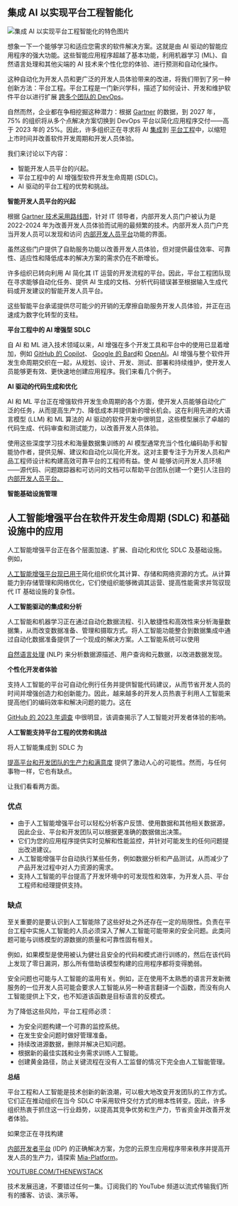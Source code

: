 ## 集成 AI 以实现平台工程智能化

![集成 AI 以实现平台工程智能化的特色图片](https://cdn.thenewstack.io/media/2024/04/22801878-shutterstock_2362078849-1024x576.jpeg)

想象一下一个能够学习和适应您需求的软件解决方案。这就是由 AI 驱动的智能应用程序的强大功能。这些智能应用程序超越了基本功能，利用机器学习 (ML)、自然语言处理和其他尖端的 AI 技术来个性化您的体验、进行预测和自动化操作。

这种自动化为开发人员和更广泛的开发人员体验带来的改进，将我们带到了另一种创新方法：平台工程。平台工程是一门新兴学科，描述了如何设计、开发和维护软件平台以进行扩展
[跨多个团队的 DevOps](https://thenewstack.io/high-performing-devops-teams-build-self-service-platforms/)。

自然而然，企业都在争相挖掘这种潜力：根据
[Gartner](https://www.puppet.com/resources/state-of-platform-engineering#top) 的数据，到 2027 年，75% 的组织将从多个点解决方案切换到 DevOps 平台以简化应用程序交付——高于 2023 年的 25%。因此，许多组织正在寻求将 AI
[集成](https://thenewstack.io/ai/)到
[平台工程](https://thenewstack.io/platform-engineering/)中，以缩短上市时间并改善软件开发周期和开发人员体验。

我们来讨论以下内容：

- 智能开发人员平台的兴起。
- 平台工程中的 AI 增强型软件开发生命周期 (SDLC)。
- AI 驱动的平台工程的优势和挑战。

**智能开发人员平台的兴起**

根据
[Gartner 技术采用路线图](https://www.gartner.com/en/information-technology/technology-adoption-roadmap#:~:text=A%20technology%20adoption%20roadmap%20is,state%20to%20the%20desired%20outcome.)，针对 IT 领导者，内部开发人员门户被认为是 2022-2024 年为改善开发人员体验而试用的最频繁的技术。内部开发人员门户充当开发人员可以发现和访问
[内部开发人员平台](https://thenewstack.io/7-core-elements-of-an-internal-developer-platform/)功能的界面。

虽然这些门户提供了自助服务功能以改善开发人员体验，但对提供最佳效率、可靠性、适应性和降低成本的解决方案的需求仍在不断增长。

许多组织已转向利用 AI 简化其 IT 运营的开发流程的平台。因此，平台工程团队现在寻求能够自动化任务、提供 AI 生成的文档、分析代码错误甚至根据输入生成代码或开发建议的智能开发人员平台。

这些智能平台承诺提供尽可能少的开销的无摩擦自助服务开发人员体验，并正在迅速成为数字化转型的支柱。

**平台工程中的 AI 增强型 SDLC**

自 AI 和 ML 进入技术领域以来，AI 增强在多个开发工具和平台中的使用已显着增加，例如
[GitHub 的 Copilot](https://github.com/features/copilot)、
[Google 的 Bard](https://gemini.google.com/)和
[OpenAI](https://chat.openai.com/)。AI 增强与整个软件开发生命周期交织在一起，从规划、设计、开发、测试、部署和持续维护，使开发人员能够更有效、更快速地创建应用程序。我们来看几个例子。

**AI 驱动的代码生成和优化**

AI 和 ML 平台正在增强软件开发生命周期的各个方面，使开发人员能够自动化广泛的任务，从而提高生产力、降低成本并提供新的增长机会。这在利用先进的大语言模型 (LLM) 和 ML 算法的 AI 驱动的软件开发中很明显，这些模型展示了卓越的代码生成、代码审查和测试能力，以改善开发人员体验。

使用这些深度学习技术和海量数据集训练的 AI 模型通常充当个性化编码助手和智能协作者，提供见解、建议和自动化以简化开发。这对主要专注于为开发人员和产品工程师设计和构建高效可靠平台的工程师有益。使 AI 能够访问开发人员环境——源代码、问题跟踪器和可访问的文档可以帮助平台团队创建一个更引人注目的
[内部开发人员平台。](https://mia-platform.eu/blog/internal-developer-platform-revolution/)

**智能基础设施管理**
## 人工智能增强平台在软件开发生命周期 (SDLC) 和基础设施中的应用

人工智能增强平台正在各个层面加速、扩展、自动化和优化 SDLC 及基础设施。例如，

[人工智能增强平台现已用于](https://symphony-solutions.com/insights/ai-in-software-develompent)简化组织优化其计算、存储和网络资源的方式。从计算能力到存储管理和网络优化，它们使组织能够微调其运营、提高性能需求并驾驭现代 IT 基础设施的复杂性。

**人工智能驱动的集成和分析**

人工智能和机器学习正在通过自动化数据流程、引入敏捷性和高效性来分析海量数据集，从而改变数据准备、管理和摄取方式。将人工智能功能整合到数据集成中通过自动化数据准备提供了一个现成的解决方案。人工智能系统可以使用

[自然语言处理](https://www.leewayhertz.com/natural-language-processing/) (NLP) 来分析数据源描述、用户查询和元数据，以改进数据发现。

**个性化开发者体验**

支持人工智能的平台可自动化例行任务并提供智能代码建议，从而节省开发人员的时间并增强创造力和创新能力。因此，越来越多的开发人员热衷于利用人工智能来提高他们的编码效率和解决问题的能力。这在

[GitHub 的 2023 年调查](https://github.blog/2023-11-08-the-state-of-open-source-and-ai/) 中很明显，该调查揭示了人工智能对开发者体验的影响。

**人工智能支持平台工程的优势和挑战**

将人工智能集成到 SDLC 为

[提高平台和开发团队的生产力和满意度](https://mia-platform.eu/blog/golden-paths-platform-engineering/) 提供了激动人心的可能性。然而，与任何事物一样，它也有缺点。

让我们看看两方面。

### 优点

- 由于人工智能增强平台可以轻松分析客户反馈、使用数据和其他相关数据源，因此企业、平台和开发团队可以根据更准确的数据做出决策。
- 它们为您的应用程序提供实时见解和性能监控，并针对可能发生的任何问题提出改进建议。
- 人工智能增强平台自动执行某些任务，例如数据分析和产品测试，从而减少了产品开发过程中对人力资源的需求。
- 支持人工智能的平台提高了开发环境中的可发现性和效率，为开发人员、平台工程师和经理提供支持。

### 缺点

至关重要的是要认识到人工智能除了这些好处之外还存在一定的局限性。负责在平台工程中实施人工智能的人员必须深入了解人工智能可能带来的安全问题。此类问题可能与训练模型的源数据的质量和可靠性固有相关。

例如，如果模型是使用被认为健壮且安全的代码和模式进行训练的，然后在该代码上发现了零日漏洞，那么所有借助该模型构建的应用程序都将变得脆弱。

安全问题也可能与人工智能的滥用有关。例如，正在使用不太熟悉的语言开发新微服务的一位开发人员可能会要求人工智能从另一种语言翻译一个函数，而没有向人工智能提供上下文，也不知道该函数是目标语言的反模式。

为了降低这些风险，平台工程师必须：

- 为安全问题构建一个可靠的监控系统。
- 在发生安全问题时做好管理准备。
- 持续改进源数据，删除并解决已知问题。
- 根据新的最佳实践和业务需求训练人工智能。
- 创建黄金路径，防止关键流程在没有人工监督的情况下完全由人工智能管理。

**总结**

平台工程和人工智能是技术创新的新浪潮，可以极大地改变开发团队的工作方式。它们正在推动组织在当今 SDLC 中采用软件交付方式的根本性转变。因此，许多组织热衷于抓住这一行业趋势，以提高其竞争优势和生产力，节省资金并改善开发者体验。

如果您正在寻找构建

[内部开发者平台](https://mia-platform.eu/blog/seven-core-components-internal-developer-platform/) (IDP) 的正确解决方案，为您的云原生应用程序带来秩序并提高开发人员的生产力，请探索 [Mia-Platform](https://mia-platform.eu/)。

[YOUTUBE.COM/THENEWSTACK](https://youtube.com/thenewstack?sub_confirmation=1)

技术发展迅速，不要错过任何一集。订阅我们的 YouTube 频道以流式传输我们所有的播客、访谈、演示等。